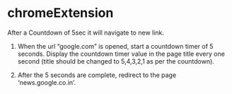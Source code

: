 # chromeExtension
After a Countdown of 5sec it will navigate to new link.


1. When the url “google.com” is opened, start a countdown timer of 5 seconds. Display the
countdown timer value in the page title every one second (title should be changed to
5,4,3,2,1 as per the countdown).

2. After the 5 seconds are complete, redirect to the page ‘news.google.co.in’.
